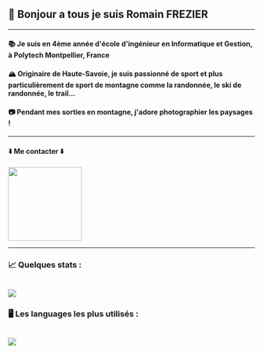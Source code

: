 ## 👋 Bonjour a tous je suis Romain FREZIER
---
#### 📚 Je suis en 4ème année d'école d'ingénieur en Informatique et Gestion, à Polytech Montpellier, France
#### 🏔 Originaire de Haute-Savoie, je suis passionné de sport et plus particulièrement de sport de montagne comme la randonnée, le ski de randonnée, le trail...
#### 📷 Pendant mes sorties en montagne, j'adore photographier les paysages !
---
#### ⬇️ Me contacter ⬇️

<a href="https://www.linkedin.com/in/romain-frz/" target="blank"><img src="https://img.shields.io/badge/LinkedIn-0077B5?style=for-the-badge&logo=linkedin&logoColor=white" style="width: 150px;"></a>

---
### 📈 Quelques stats :
<br>
<img src="https://github-readme-stats.vercel.app/api?username=romainfrezier&show_icons=true&theme=highcontrast&count_private=true&hide=issues">
<br>

### 🖥 Les languages les plus utilisés :
<br>
<img src="https://github-readme-stats.vercel.app/api/top-langs?username=romainfrezier&hide=CSS,HTML&langs_count=6&theme=highcontrast&layout=compact&exclude_repo=Projet-FAR-Doc">
